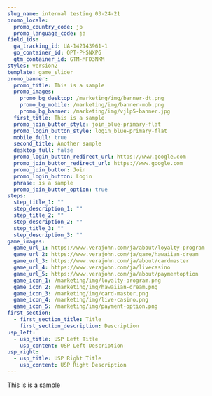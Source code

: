 ```yaml
---
slug_name: internal testing 03-24-21
promo_locale:
  promo_country_code: jp
  promo_language_code: ja
field_ids:
  ga_tracking_id: UA-142143961-1
  go_container_id: OPT-PHSNXP6
  gtm_container_id: GTM-MFD3NKM
styles: version2
template: game_slider
promo_banner:
  promo_title: This is a sample
  promo_images:
    promo_bg_desktop: /marketing/img/banner-dt.png
    promo_bg_mobile: /marketing/img/banner-mob.png
    promo_bg_banner: /marketing/img/vjlp5-banner.jpg
  first_title: This is a sample
  promo_join_button_style: join_blue-primary-flat
  promo_login_button_style: login_blue-primary-flat
  mobile_full: true
  second_title: Another sample
  desktop_full: false
  promo_login_button_redirect_url: https://www.google.com
  promo_join_button_redirect_url: https://www.google.com
  promo_join_button: Join
  promo_login_button: Login
  phrase: is a sample
  promo_join_button_option: true
steps:
  step_title_1: ""
  step_description_1: ""
  step_title_2: ""
  step_description_2: ""
  step_title_3: ""
  step_description_3: ""
game_images:
  game_url_1: https://www.verajohn.com/ja/about/loyalty-program
  game_url_2: https://www.verajohn.com/ja/game/hawaiian-dream
  game_url_3: https://www.verajohn.com/ja/about/cardmaster
  game_url_4: https://www.verajohn.com/ja/livecasino
  game_url_5: https://www.verajohn.com/ja/about/paymentoption
  game_icon_1: /marketing/img/loyalty-program.png
  game_icon_2: /marketing/img/hawaiian-dream.png
  game_icon_3: /marketing/img/card-master.png
  game_icon_4: /marketing/img/live-casino.png
  game_icon_5: /marketing/img/payment-option.png
first_section:
  - first_section_title: Title
    first_section_description: Description
usp_left:
  - usp_title: USP Left Title
    usp_content: USP Left Description
usp_right:
  - usp_title: USP Right Title
    usp_content: USP Right Description
---
```

This is is a sample